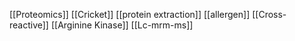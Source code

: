 [[Proteomics]]
[[Cricket]]
[[protein extraction]]
[[allergen]]
[[Cross-reactive]]
[[Arginine Kinase]]
[[Lc-mrm-ms]]
